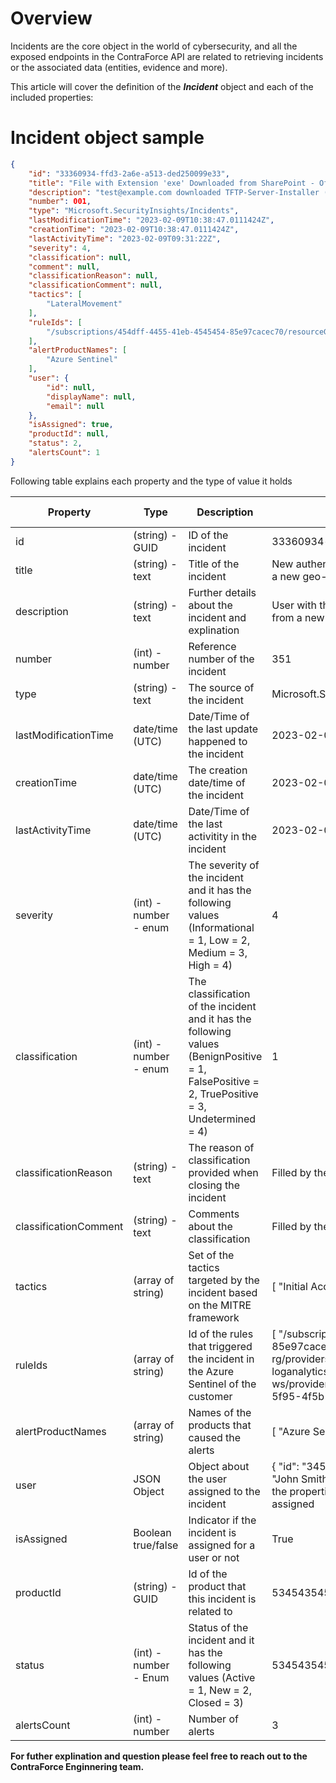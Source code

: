 # Overview 
Incidents are the core object in the world of cybersecurity, and all the exposed endpoints in the ContraForce API are related to retrieving incidents or the associated data (entities, evidence and more).

This article will cover the definition of the ***Incident*** object and each of the included properties:

# Incident object sample 

``` JSON
{
    "id": "33360934-ffd3-2a6e-a513-ded250099e33",
    "title": "File with Extension 'exe' Downloaded from SharePoint - Office 365",
    "description": "test@example.com downloaded TFTP-Server-Installer (1).exe from https://test.com/sharepoint/demo-file.ext\r\n is recommended to use application control to prevent or block potentially malicious applications from running, limit file and directory permissions, use mitigation tools that detect and mitigate common features used in exploitation, and ensureusers are able to spot phishing emails.\n\nFor more information on this particular technique, please visit the following MITRE article to learn more: https://attack.mitre.org/techniques/T1080/",
    "number": 001,
    "type": "Microsoft.SecurityInsights/Incidents",
    "lastModificationTime": "2023-02-09T10:38:47.0111424Z",
    "creationTime": "2023-02-09T10:38:47.0111424Z",
    "lastActivityTime": "2023-02-09T09:31:22Z",
    "severity": 4,
    "classification": null,
    "comment": null,
    "classificationReason": null,
    "classificationComment": null,
    "tactics": [
        "LateralMovement"
    ],
    "ruleIds": [
        "/subscriptions/454dff-4455-41eb-4545454-85e97cacec70/resourceGroups/contraforce-rg/providers/Microsoft.OperationalInsights/workspaces/cf-loganalytics-ws/providers/Microsoft.SecurityInsights/alertRules/666851279-5f95-4f5b-8ffb-7ec11cb158e4"
    ],
    "alertProductNames": [
        "Azure Sentinel"
    ],
    "user": {
        "id": null,
        "displayName": null,
        "email": null
    },
    "isAssigned": true,
    "productId": null,
    "status": 2,
    "alertsCount": 1
}
```

Following table explains each property and the type of value it holds 

| Property | Type | Description | Sample Value | Is Nullable | 
|--|--|--|--|--|
| id | (string) - GUID | ID of the incident | 33360934-ffd3-2a6e-a513-ded250099e33 | No |
| title | (string) - text | Title of the incident | New authentication attempt for the user sample@user.com from a new geo-location | No |
| description | (string) - text | Further details about the incident and explination | User with the email sample@user.com has tried to authenticate from a new location muliple times ... | Yes |
| number | (int) - number | Reference number of the incident | 351 | No |
| type | (string) - text | The source of the incident | Microsoft.SecurityInsights/Incidents | Yes |
| lastModificationTime | date/time (UTC) | Date/Time of the last update happened to the incident | 2023-02-09T10:38:47.0111424Z | No | 
| creationTime | date/time (UTC) | The creation date/time of the incident | 2023-02-09T10:38:47.0111424Z |  No | 
| lastActivityTime | date/time (UTC) | Date/Time of the last activitity in the incident | 2023-02-09T10:38:47.0111424Z |  Yes | 
| severity | (int) - number - enum | The severity of the incident and it has the following values (Informational = 1, Low = 2, Medium = 3, High = 4) | 4 |  No | 
| classification | (int) - number - enum | The classification of the incident and it has the following values (BenignPositive = 1, FalsePositive = 2, TruePositive = 3, Undetermined = 4) | 1 |  Yes | 
| classificationReason | (string) - text | The reason of classification provided when closing the incident | Filled by the user when closing the incident | Yes |
| classificationComment | (string) - text | Comments about the classification | Filled by the user when closing the incident | Yes |
| tactics | (array of string) | Set of the tactics targeted by the incident based on the MITRE framework | [ "Initial Access", "Execution" ] | Yes |
| ruleIds | (array of string) | Id of the rules that triggered the incident in the Azure Sentinel of the customer | [ "/subscriptions/454dff-4455-41eb-4545454-85e97cacec70/resourceGroups/contraforce-rg/providers/Microsoft.OperationalInsights/workspaces/cf-loganalytics-ws/providers/Microsoft.SecurityInsights/alertRules/666851279-5f95-4f5b-8ffb-7ec11cb158e4" ] | Yes |
| alertProductNames | (array of string) | Names of the products that caused the alerts | [ "Azure Sentinel", "Microsoft Defender for Endponit" ] | Yes |
| user | JSON Object | Object about the user assigned to the incident | { "id": "345434534-43534-54325435-43523", "displayName: "John Smith", "email": "johnsmith@test.com" } **Please Note** that the properties of the object will be null when the incident is not assigned  | No |
| isAssigned | Boolean true/false | Indicator if the incident is assigned for a user or not | True  | Yes |
| productId | (string) - GUID | Id of the product that this incident is related to | 534543545-234234-45435-23423  | Yes |
| status | (int) - number - Enum | Status of the incident and it has the following values (Active = 1, New = 2, Closed = 3) | 534543545-234234-45435-23423  | Yes |
| alertsCount | (int) - number | Number of alerts | 3  | Yes |

**For futher explination and question please feel free to reach out to the ContraForce Enginnering team.**